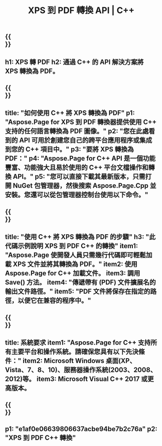 ﻿---
translation: true
template: /_templates/_conversion-child-cpp.md
title: XPS 到 PDF 轉換 API | C++
url: /cpp/conversion/xps-to-pdf/
description: Aspose.Page 為 C++ API 解決方案提供的 PS 到 PDF 轉換。適用於 Windows 32 位、Windows 64 位和 Linux 64 位的 C++ 運行時環境。
informat: XPS
outformat: PDF
otherformats: EPS PS
---

{{<section banner>}}
---
h1: XPS 轉 PDF
h2: 通過 C++ 的 API 解決方案將 XPS 轉換為 PDF。
---

{{<section overview>}}
---
title: "如何使用 C++ 將 XPS 轉換為 PDF"
p1: "Aspose.Page for XPS 到 PDF 轉換器提供使用 C++ 支持的任何語言轉換為 PDF 圖像。"
p2: "您在此處看到的 API 可用於創建您自己的跨平台應用程序或集成到您的 C++ 項目中。"
p3: "要將 XPS 轉換為 PDF："
p4: "Aspose.Page for C++ API 是一個功能豐富、功能強大且易於使用的 C++ 平台文檔操作和轉換 API。"
p5: "您可以直接下載其最新版本，只需打開 NuGet 包管理器，然後搜索 Aspose.Page.Cpp 並安裝。您還可以從包管理器控制台使用以下命令。"
---

{{<section feature1>}}
---
title: "使用 C++ 將 XPS 轉換為 PDF 的步驟"
h3: "此代碼示例說明 XPS 到 PDF C++ 的轉換"
item1: "Aspose.Page 使開發人員只需幾行代碼即可輕鬆加載 XPS 文件並將其轉換為 PDF。"
item2: 使用 Aspose.Page for C++ 加載文件。
item3: 調用 Save() 方法。
item4: "傳遞帶有 (PDF) 文件擴展名的輸出文件路徑。"
item5: "PDF 文件將保存在指定的路徑，以便它在兼容的程序中。"
---

{{<section feature2>}}
---
title: 系統要求
item1: "Aspose.Page for C++ 支持所有主要平台和操作系統。請確保您具有以下先決條件："
item2: Microsoft Windows 桌面(XP、Vista、7、8、10)、服務器操作系統(2003、2008、2012)等。
item3: Microsoft Visual C++ 2017 或更高版本。
---

{{<section gist>}}
---
p1: "e1af0e06639806637acbe94be7b2c76a"
p2: "XPS 到 PDF C++ 轉換"
---
